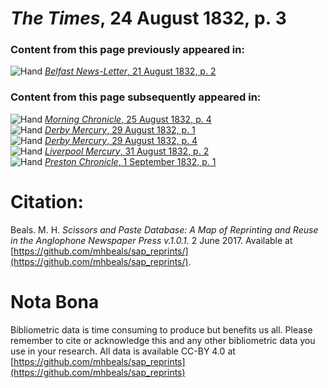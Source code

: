 # *The Times*, 24 August 1832, p. 3  
  
### Content from this page previously appeared in:  
![Hand](http://scissorsandpaste.net/wp-content/uploads/2017/06/smallhandpointer.png) [*Belfast News-Letter*, 21 August 1832, p. 2](https://mhbeals.github.io/sap_html/Belfast-News-Letter/Belfast-News-Letter-21-August-1832-p-2)  
  
### Content from this page subsequently appeared in:  
![Hand](http://scissorsandpaste.net/wp-content/uploads/2017/06/smallhandpointer.png) [*Morning Chronicle*, 25 August 1832, p. 4](https://mhbeals.github.io/sap_html/Morning-Chronicle/Morning-Chronicle-25-August-1832-p-4)  
![Hand](http://scissorsandpaste.net/wp-content/uploads/2017/06/smallhandpointer.png) [*Derby Mercury*, 29 August 1832, p. 1](https://mhbeals.github.io/sap_html/Derby-Mercury/Derby-Mercury-29-August-1832-p-1)  
![Hand](http://scissorsandpaste.net/wp-content/uploads/2017/06/smallhandpointer.png) [*Derby Mercury*, 29 August 1832, p. 4](https://mhbeals.github.io/sap_html/Derby-Mercury/Derby-Mercury-29-August-1832-p-4)  
![Hand](http://scissorsandpaste.net/wp-content/uploads/2017/06/smallhandpointer.png) [*Liverpool Mercury*, 31 August 1832, p. 2](https://mhbeals.github.io/sap_html/Liverpool-Mercury/Liverpool-Mercury-31-August-1832-p-2)  
![Hand](http://scissorsandpaste.net/wp-content/uploads/2017/06/smallhandpointer.png) [*Preston Chronicle*, 1 September 1832, p. 1](https://mhbeals.github.io/sap_html/Preston-Chronicle/Preston-Chronicle-1-September-1832-p-1)  


# Citation: 

Beals. M. H. *Scissors and Paste Database: A Map of Reprinting and Reuse in the Anglophone Newspaper Press v.1.0.1.* 2 June 2017. Available at [https://github.com/mhbeals/sap_reprints/](https://github.com/mhbeals/sap_reprints/). 

# Nota Bona

Bibliometric data is time consuming to produce but benefits us all. Please remember to cite or acknowledge this and any other bibliometric data you use in your research. All data is available CC-BY 4.0 at [https://github.com/mhbeals/sap_reprints](https://github.com/mhbeals/sap_reprints)